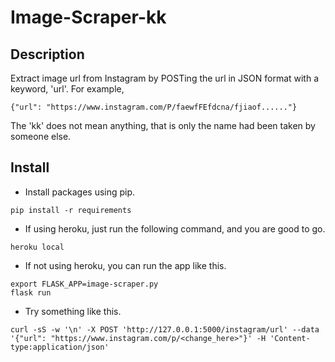 # Image-Scraper-kk

## Description
Extract image url from Instagram by POSTing the url in JSON format with a keyword, 'url'.
For example,
```
{"url": "https://www.instagram.com/P/faewfFEfdcna/fjiaof......"}
```
The 'kk' does not mean anything, that is only the name had been taken by someone else.

## Install

* Install packages using pip.

```
pip install -r requirements
```

* If using heroku, just run the following command, and you are good to go.
```
heroku local
```

* If not using heroku, you can run the app like this.
```
export FLASK_APP=image-scraper.py
flask run
```

* Try something like this.
```
curl -sS -w '\n' -X POST 'http://127.0.0.1:5000/instagram/url' --data '{"url": "https://www.instagram.com/p/<change_here>"}' -H 'Content-type:application/json'
```
